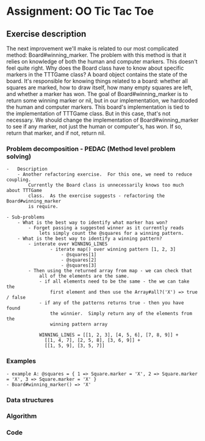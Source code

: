 # Assignment: OO Tic Tac Toe

## Exercise description
The next improvement we'll make is related to our most complicated method: Board#winning_marker. The problem with this method is that it relies on knowledge of both the human and computer markers. This doesn't feel quite right. Why does the Board class have to know about specific markers in the TTTGame class? A board object contains the state of the board. It's responsible for knowing things related to a board: whether all squares are marked, how to draw itself, how many empty squares are left, and whether a marker has won. The goal of Board#winning_marker is to return some winning marker or nil, but in our implementation, we hardcoded the human and computer markers. This board's implementation is tied to the implementation of TTTGame class. But in this case, that's not necessary. We should change the implementation of Board#winning_marker to see if any marker, not just the human or computer's, has won. If so, return that marker, and if not, return nil.


### Problem decomposition - PEDAC (Method level problem solving)
	-	Description
		- Another refactoring exercise.  For this one, we need to reduce coupling.
			Currently the Board class is unnecessarily knows too much about TTTGame 
			class.  As the exercise suggests - refactoring the Board#winning_marker 
			is require.

	- Sub-problems
		- What is the best way to identify what marker has won?
			- Forget passing a suggested winner as it currently reads
				lets simply count the @squares for a winning pattern.
		- What is the best way to identify a winning pattern?
			- interate over WINNING_LINES
					- iterate map() over winning pattern [1, 2, 3]
						- @squares[1]
						- @squares[2]
						- @squares[3]
			- Then using the returned array from map - we can check that
				all of the elements are the same.
				- if all elements need to be the same - the we can take the
					first element and then use the Array#all?('X') => true / false		
				- if any of the patterns returns true - then you have found
					the winnier.  Simply return any of the elements from the 
					winning pattern array
					
				WINNING_LINES = [[1, 2, 3], [4, 5, 6], [7, 8, 9]] +
                  [[1, 4, 7], [2, 5, 8], [3, 6, 9]] +
                  [[1, 5, 9], [3, 5, 7]] 

### Examples
	- example A: @squares = { 1 => Square.marker = 'X', 2 => Square.marker = 'X', 3 => Square.marker = 'X' }
	- Board#winning_marker() => 'X'

### Data structures
### Algorithm
### Code
